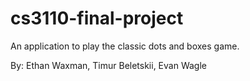 # cs3110-final-project
An application to play the classic dots and boxes game.

By: Ethan Waxman, Timur Beletskii, Evan Wagle
